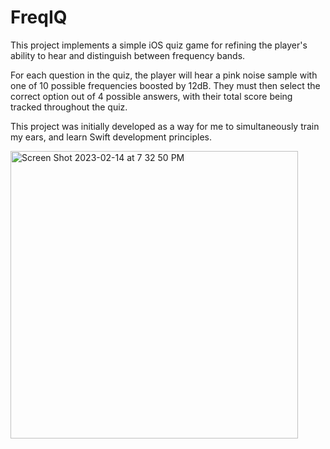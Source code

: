 # FreqIQ

This project implements a simple iOS quiz game for refining the player's ability to hear and distinguish between frequency bands.

For each question in the quiz, the player will hear a pink noise sample with one of 10 possible frequencies boosted by 12dB. They must then select the correct option out of 4 possible answers, with their total score being tracked throughout the quiz.

This project was initially developed as a way for me to simultaneously train my ears, and learn Swift development principles.

<img width="460" alt="Screen Shot 2023-02-14 at 7 32 50 PM" src="https://user-images.githubusercontent.com/32872768/218894876-6ab1faca-f0a3-4c23-b474-a32f8ef2570e.png">
